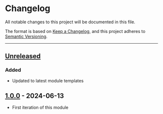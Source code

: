 # Changelog

All notable changes to this project will be documented in this file.

The format is based on [Keep a Changelog](https://keepachangelog.com/en/1.0.0/),
and this project adheres to [Semantic Versioning](https://semver.org/spec/v2.0.0.html).

* * *

## [Unreleased]

### Added

- Updated to latest module templates

## [1.0.0] - 2024-06-13

- First iteration of this module

[Unreleased]: https://github.com/ortus-boxlang/bx-mariadb/compare/v1.0.0...HEAD

[1.0.0]: https://github.com/ortus-boxlang/bx-mariadb/compare/71b91f7b2dbc12e7de9fb13a4a769fce8fe4bfdd...v1.0.0
